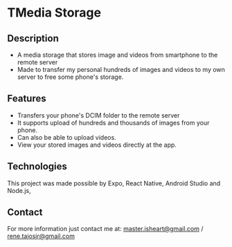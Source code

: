 # TMedia Storage

## Description
- A media storage that stores image and videos from smartphone to the remote server
- Made to transfer my personal hundreds of images and videos to my own server to free some phone's storage. 

## Features
- Transfers your phone's DCIM folder to the remote server
- It supports upload of hundreds and thousands of images from your phone.
- Can also be able to upload videos.
- View your stored images and videos directly at the app.

## Technologies
This project was made possible by Expo, React Native, Android Studio and Node.js,

## Contact
For more information just contact me at:
master.isheart@gmail.com / rene.tajosjr@gmail.com
